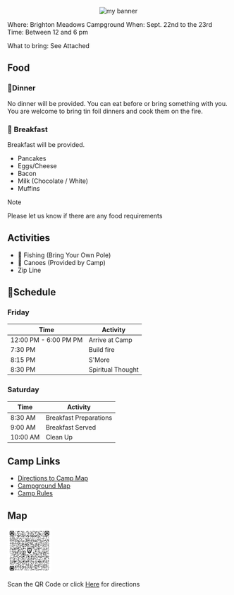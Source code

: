 <p align="center">
<img width="800" height="300" src="https://api-camping.churchofjesuschrist.org/api/property/561118/photos/2757/content/idd_B0930F68-0000-CB19-B062-F5582C34529C" alt="my banner">
</p>

Where: Brighton Meadows Campground 
When: Sept. 22nd to the 23rd
Time:  Between 12 and 6 pm

What to bring:  See Attached

## Food
### 🍔Dinner

No dinner will be provided.  You can eat before or bring something with you.  You are welcome to bring tin foil dinners and cook them on the fire.

### 🥞 Breakfast 

Breakfast will be provided.
- Pancakes
- Eggs/Cheese
- Bacon
- Milk (Chocolate / White)
- Muffins

> [!Note]
> Please let us know if there are any food requirements

## Activities 

- 🎣 Fishing (Bring Your Own Pole)
- 🛶 Canoes (Provided by Camp)
- Zip Line 

## 📆Schedule

### Friday

|Time|Activity|
|----|----|
|12:00 PM - 6:00 PM PM|Arrive at Camp|
|7:30 PM|Build fire|
|8:15 PM|S'More|
|8:30 PM|Spiritual Thought|

### Saturday

|Time|Activity|
|----|----|
|8:30 AM|Breakfast Preparations|
|9:00 AM|Breakfast Served|
|10:00 AM|Clean Up|

## Camp Links

- [Directions to Camp Map ](https://api-camping.churchofjesuschrist.org/api/property/561118/documents/93/content/idd_B0401567-0000-C01C-A48A-BE1C05896EFA)
- [Campground Map](https://api-camping.churchofjesuschrist.org/api/property/561118/documents/94/content/idd_B0401567-0000-C012-BA3B-333008DEDCA1)
- [Camp Rules](https://api-camping.churchofjesuschrist.org/api/property/561118/documents/1625/content/idd_60B23B6D-0000-C416-8474-923CEAA862E6)

## Map

<img src="/images/BrightonMeddowsMapQrCode.png" width=100>

Scan the QR Code or click [Here](https://goo.gl/maps/3Bam8RPXoV1pknUcA) for directions

